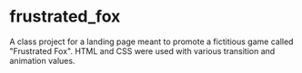 # frustrated_fox
A class project for a landing page meant to promote a fictitious game called "Frustrated Fox". HTML and CSS were used with various transition and animation values.

